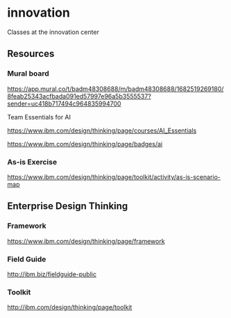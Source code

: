 # innovation
Classes at the innovation center

## Resources

### Mural board

https://app.mural.co/t/badm48308688/m/badm48308688/1682519269180/8feab25343acfbada091ed57997e96a5b3555537?sender=uc418b717494c964835994700

Team Essentials for AI

https://www.ibm.com/design/thinking/page/courses/AI_Essentials

https://www.ibm.com/design/thinking/page/badges/ai

### As-is Exercise

https://www.ibm.com/design/thinking/page/toolkit/activity/as-is-scenario-map

## Enterprise Design Thinking

### Framework

https://www.ibm.com/design/thinking/page/framework

### Field Guide

http://ibm.biz/fieldguide-public

### Toolkit

http://ibm.com/design/thinking/page/toolkit
